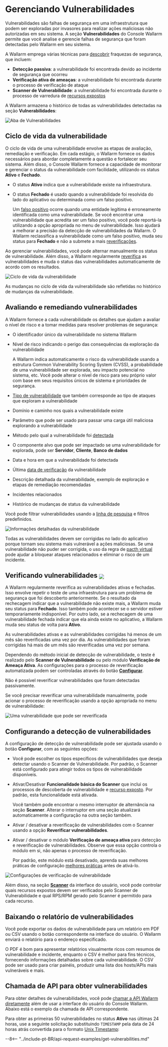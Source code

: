 # Gerenciando Vulnerabilidades

Vulnerabilidades são falhas de segurança em uma infraestrutura que podem ser exploradas por invasores para realizar ações maliciosas não autorizadas em seu sistema. A seção **Vulnerabilidades** do Console Wallarm permite que você analise e gerencie falhas de segurança que foram detectadas pelo Wallarm em seu sistema.

A Wallarm emprega várias técnicas para [descobrir](../about-wallarm/detecting-vulnerabilities.md) fraquezas de segurança, que incluem:

* **Detecção passiva**: a vulnerabilidade foi encontrada devido ao incidente de segurança que ocorreu
* **Verificação ativa de ameaças**: a vulnerabilidade foi encontrada durante o processo de verificação de ataque
* **Scanner de Vulnerabilidade**: a vulnerabilidade foi encontrada durante o processo de varredura de [recursos expostos](scanner.md)

A Wallarm armazena o histórico de todas as vulnerabilidades detectadas na seção **Vulnerabilidades**:

![Aba de Vulnerabilidades](../images/user-guides/vulnerabilities/check-vuln.png)

## Ciclo de vida da vulnerabilidade

O ciclo de vida de uma vulnerabilidade envolve as etapas de avaliação, remediação e verificação. Em cada estágio, o Wallarm fornece os dados necessários para abordar completamente a questão e fortalecer seu sistema. Além disso, o Console Wallarm fornece a capacidade de monitorar e gerenciar o status da vulnerabilidade com facilidade, utilizando os status **Ativo** e **Fechado**.

* O status **Ativo** indica que a vulnerabilidade existe na infraestrutura.
* O status **Fechado** é usado quando a vulnerabilidade foi resolvida do lado do aplicativo ou determinada como um falso positivo.

    Um [falso positivo](../about-wallarm/detecting-vulnerabilities.md#false-positives) ocorre quando uma entidade legítima é erroneamente identificada como uma vulnerabilidade. Se você encontrar uma vulnerabilidade que acredita ser um falso positivo, você pode reportá-la utilizando a opção apropriada no menu de vulnerabilidade. Isso ajudará a melhorar a precisão da detecção de vulnerabilidades da Wallarm. O Wallarm reclassifica a vulnerabilidade como um falso positivo, muda seu status para **Fechado** e não a submete a mais [reverificações](#verifying-vulnerabilities).

Ao gerenciar vulnerabilidades, você pode alternar manualmente os status de vulnerabilidade. Além disso, a Wallarm regularmente [reverifica](#verifying-vulnerabilities) as vulnerabilidades e muda o status das vulnerabilidades automaticamente de acordo com os resultados.

![Ciclo de vida da vulnerabilidade](../images/user-guides/vulnerabilities/vulnerability-lifecycle.png)

As mudanças no ciclo de vida da vulnerabilidade são refletidas no histórico de mudanças da vulnerabilidade.

## Avaliando e remediando vulnerabilidades

A Wallarm fornece a cada vulnerabilidade os detalhes que ajudam a avaliar o nível de risco e a tomar medidas para resolver problemas de segurança:

* O identificador único da vulnerabilidade no sistema Wallarm
* Nível de risco indicando o perigo das consequências da exploração da vulnerabilidade

    A Wallarm indica automaticamente o risco da vulnerabilidade usando a estrutura Common Vulnerability Scoring System (CVSS), a probabilidade de uma vulnerabilidade ser explorada, seu impacto potencial no sistema, etc. Você pode alterar o nível de risco para seu próprio valor com base em seus requisitos únicos de sistema e prioridades de segurança.
* [Tipo de vulnerabilidade](../attacks-vulns-list.md) que também corresponde ao tipo de ataques que exploram a vulnerabilidade
* Domínio e caminho nos quais a vulnerabilidade existe
* Parâmetro que pode ser usado para passar uma carga útil maliciosa explorando a vulnerabilidade
* Método pelo qual a vulnerabilidade foi [detectada](../about-wallarm/detecting-vulnerabilities.md#vulnerability-detection-methods)
* O componente alvo que pode ser impactado se uma vulnerabilidade for explorada, pode ser **Servidor**, **Cliente**, **Banco de dados**
* Data e hora em que a vulnerabilidade foi detectada
* Última [data de verificação](#verifying-vulnerabilities) da vulnerabilidade
* Descrição detalhada da vulnerabilidade, exemplo de exploração e etapas de remediação recomendadas
* Incidentes relacionados
* Histórico de mudanças de status da vulnerabilidade

Você pode filtrar vulnerabilidades usando a [linha de pesquisa](search-and-filters/use-search.md) e filtros predefinidos.

![Informações detalhadas da vulnerabilidade](../images/user-guides/vulnerabilities/vuln-info.png)

Todas as vulnerabilidades devem ser corrigidas no lado do aplicativo porque tornam seu sistema mais vulnerável a ações maliciosas. Se uma vulnerabilidade não puder ser corrigida, o uso da regra de [pacth virtual](rules/vpatch-rule.md) pode ajudar a bloquear ataques relacionados e eliminar o risco de um incidente.

## Verificando vulnerabilidades <a href="../../about-wallarm/subscription-plans/#subscription-plans"><img src="../../images/api-security-tag.svg" style="border: none;margin-bottom: -4px;"></a>

A Wallarm regularmente reverifica as vulnerabilidades ativas e fechadas. Isso envolve repetir o teste de uma infraestrutura para um problema de segurança que foi descoberto anteriormente. Se o resultado da rechecagem indicar que a vulnerabilidade não existe mais, a Wallarm muda seu status para **Fechado**. Isso também pode acontecer se o servidor estiver temporariamente indisponível. Por outro lado, se a rechecagem de uma vulnerabilidade fechada indicar que ela ainda existe no aplicativo, a Wallarm muda seu status de volta para **Ativo**.

As vulnerabilidades ativas e as vulnerabilidades corrigidas há menos de um mês são reverificadas uma vez por dia. As vulnerabilidades que foram corrigidas há mais de um mês são reverificadas uma vez por semana.

Dependendo do método inicial de detecção de vulnerabilidade, o teste é realizado pelo **Scanner de Vulnerabilidade** ou pelo módulo **Verificação de Ameaça Ativa**. As configurações para o processo de reverificação automatizada podem ser controladas através do botão [**Configurar**](#configuring-vulnerability-detection).

Não é possível reverificar vulnerabilidades que foram detectadas passivamente.

Se você precisar reverificar uma vulnerabilidade manualmente, pode acionar o processo de reverificação usando a opção apropriada no menu de vulnerabilidade:

![Uma vulnerabilidade que pode ser reverificada](../images/user-guides/vulnerabilities/recheck-vuln.png)

## Configurando a detecção de vulnerabilidades

A configuração de detecção de vulnerabilidade pode ser ajustada usando o botão **Configurar**, com as seguintes opções:

* Você pode escolher os tipos específicos de vulnerabilidades que deseja detectar usando o Scanner de Vulnerabilidade. Por padrão, o Scanner está configurado para atingir todos os tipos de vulnerabilidade disponíveis.
* Ativar/Desativar **Funcionalidade básica do Scanner** que inclui os processos de descoberta de vulnerabilidade e [recurso exposto](scanner.md). Por padrão, esta funcionalidade está ativada.

    Você também pode encontrar o mesmo interruptor de alternância na seção **Scanner**. Alterar o interruptor em uma seção atualizará automaticamente a configuração na outra seção também.
* Ativar / desativar a reverificação de vulnerabilidades com o Scanner usando a opção **Reverificar vulnerabilidades**.
* Ativar / desativar o módulo **Verificação de ameaça ativa** para detecção e reverificação de vulnerabilidades. Observe que essa opção controla o módulo em si, não apenas o processo de reverificação.

    Por padrão, este módulo está desativado, aprenda suas melhores práticas de configuração [melhores práticas](../vulnerability-detection/active-threat-verification/running-test-on-staging.md) antes de ativá-lo.

![Configurações de verificação de vulnerabilidade](../images/user-guides/vulnerabilities/vuln-scan-settings.png)

Além disso, na seção [**Scanner**](scanner.md) da interface do usuário, você pode controlar quais recursos expostos devem ser verificados pelo Scanner de Vulnerabilidade e qual RPS/RPM gerado pelo Scanner é permitido para cada recurso.

## Baixando o relatório de vulnerabilidades

Você pode exportar os dados de vulnerabilidade para um relatório em PDF ou CSV usando o botão correspondente na interface do usuário. O Wallarm enviará o relatório para o endereço especificado.

O PDF é bom para apresentar relatórios visualmente ricos com resumos de vulnerabilidade e incidente, enquanto o CSV é melhor para fins técnicos, fornecendo informações detalhadas sobre cada vulnerabilidade. O CSV pode ser usado para criar painéis, produzir uma lista dos hosts/APIs mais vulneráveis e mais.

## Chamada de API para obter vulnerabilidades

Para obter detalhes de vulnerabilidades, você pode [chamar a API Wallarm diretamente](../api/overview.md) além de usar a interface do usuário do Console Wallarm. Abaixo está o exemplo da chamada de API correspondente.

Para obter as primeiras 50 vulnerabilidades no status **Ativo** nas últimas 24 horas, use a seguinte solicitação substituindo `TIMESTAMP` pela data de 24 horas atrás convertida para o formato [Unix Timestamp](https://www.unixtimestamp.com/):

--8<-- "../include-pt-BR/api-request-examples/get-vulnerabilities.md"
